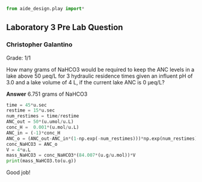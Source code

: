 ```python
from aide_design.play import*
```

## Laboratory 3 Pre Lab Question
### Christopher Galantino

<div class="alert alert-block alert-info">
Grade: 1/1
</div>

How many grams of NaHCO3 would be required to keep the ANC levels in a lake above 50 µeq/L for 3 hydraulic residence times given an influent pH of 3.0 and a lake volume of 4 L, if the current lake ANC is 0 µeq/L?

**Answer** 6.751 grams of NaHCO3

```python
time = 45*u.sec
restime = 15*u.sec
num_restimes = time/restime
ANC_out = 50*(u.umol/u.L)
conc_H =  0.001*(u.mol/u.L)
ANC_in = (-1)*conc_H
ANC_o = (ANC_out-ANC_in*(1-np.exp(-num_restimes)))*np.exp(num_restimes)
conc_NaHCO3 = ANC_o
V = 4*u.L
mass_NaHCO3 = conc_NaHCO3*(84.007*(u.g/u.mol))*V
print(mass_NaHCO3.to(u.g))
```
<div class="alert alert-block alert-success">
Good job!
</div>
